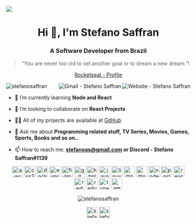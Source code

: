 <img width="auto" src="https://res.cloudinary.com/stefanosaffran/image/upload/v1596557625/ru5sj2goboqrtxl5d8m1.png">

<h1 align="center">Hi 👋, I'm Stefano Saffran</h1>
<h3 align="center">A Software Developer from Brazil</h3>

<blockquote align="center">“You are never too old to set another goal or to dream a new dream.”!</blockquote>

<div align="center">

[Rocketseat - Profile](https://app.rocketseat.com.br/me/stefanosaffran)
</div>

<a href="https://stefanosaffran.com" target="_blank" >
  <img align="right" alt="Website - Stefano Saffran" src="https://img.shields.io/badge/-Website-222?style=flat-square&link=https://stefanosaffran.com">
</a>

<a href="mailto:stefanoas@gmail.com" target="_blank" >
  <img align="right" alt="Gmail - Stefano Saffran" src="https://img.shields.io/badge/-Gmail-c14438?style=flat-square&logo=Gmail&logoColor=white&link=mailto:stefanoas@gmail.com&longCache=true">
</a>

 <img src="https://komarev.com/ghpvc/?username=stefanosaffran" alt="stefanosaffran" /> </p>

- 🌱 I’m currently learning **Node and React**

- 👯 I’m looking to collaborate on **React Projects**

- 👨‍💻 All of my projects are available at [GitHub](https://github.com/StefanoSaffran)

- 💬 Ask me about **Programming related stuff, TV Series, Movies, Games, Sports, Books and so on..**

- 📫 How to reach me: **stefanoas@gmail.com or Discord - Stefano Saffran#1139**

<p align="center"><img src="https://devicons.github.io/devicon/devicon.git/icons/amazonwebservices/amazonwebservices-original-wordmark.svg" alt="aws" width="30" height="30"/> <img src="https://devicons.github.io/devicon/devicon.git/icons/css3/css3-original-wordmark.svg" alt="css3" width="30" height="30"/> <img src="https://devicons.github.io/devicon/devicon.git/icons/docker/docker-original-wordmark.svg" alt="docker" width="30" height="30"/> <img src="https://devicons.github.io/devicon/devicon.git/icons/express/express-original-wordmark.svg" alt="express" width="30" height="30"/> <img src="https://www.vectorlogo.zone/logos/figma/figma-icon.svg" alt="figma" width="30" height="30"/> <img src="https://www.vectorlogo.zone/logos/git-scm/git-scm-icon.svg" alt="git" width="30" height="30"/> <img src="https://devicons.github.io/devicon/devicon.git/icons/html5/html5-original-wordmark.svg" alt="html5" width="30" height="30"/> <img src="https://devicons.github.io/devicon/devicon.git/icons/javascript/javascript-original.svg" alt="javascript" width="30" height="30"/> <img src="https://devicons.github.io/devicon/devicon.git/icons/linux/linux-original.svg" alt="linux" width="30" height="30"/> <img src="https://devicons.github.io/devicon/devicon.git/icons/mongodb/mongodb-original-wordmark.svg" alt="mongodb" width="30" height="30"/> <img src="https://devicons.github.io/devicon/devicon.git/icons/mysql/mysql-original-wordmark.svg" alt="mysql" width="30" height="30"/> <img src="https://devicons.github.io/devicon/devicon.git/icons/nodejs/nodejs-original-wordmark.svg" alt="nodejs" width="30" height="30"/> <img src="https://devicons.github.io/devicon/devicon.git/icons/postgresql/postgresql-original-wordmark.svg" alt="postgresql" width="30" height="30"/> <img src="https://devicons.github.io/devicon/devicon.git/icons/react/react-original-wordmark.svg" alt="react" width="30" height="30"/> <img src="https://devicons.github.io/devicon/devicon.git/icons/redis/redis-original-wordmark.svg" alt="redis" width="30" height="30"/> <img src="https://devicons.github.io/devicon/devicon.git/icons/redux/redux-original.svg" alt="redux" width="30" height="30"/> <img src="https://devicons.github.io/devicon/devicon.git/icons/typescript/typescript-original.svg" alt="typescript" width="30" height="30"/> <img src="https://devicons.github.io/devicon/devicon.git/icons/webpack/webpack-original.svg" alt="webpack" width="30" height="30"/>
</p>

<p align="center">
<img align="center" src="https://github-readme-stats.vercel.app/api?username=stefanosaffran&show_icons=true" alt="stefanosaffran" />
</p>

<p align="center">
<a href="https://twitter.com/stefanosaffran" target="blank"><img align="center" src="https://cdn.jsdelivr.net/npm/simple-icons@3.0.1/icons/twitter.svg" alt="stefanosaffran" height="30" width="30" /></a>
<a href="https://linkedin.com/in/stefanosaffran" target="blank"><img align="center" src="https://cdn.jsdelivr.net/npm/simple-icons@3.0.1/icons/linkedin.svg" alt="stefanosaffran" height="30" width="30" /></a>
</p>

<!--
[![forthebadge](https://forthebadge.com/images/badges/winter-is-coming.svg)](https://forthebadge.com)

<!--
**StefanoSaffran/StefanoSaffran** is a ✨ _special_ ✨ repository because its `README.md` (this file) appears on your GitHub profile.

 <a href="https://app.rocketseat.com.br/me/stefanosaffran" target="_blank" >
    <img alt="Perfil Rocketseat - Stefano Saffran" src="  https://img.shields.io/badge/-StefanoSaffran-%239466FF?style=for-the-badge&logo=data:image/png;base64,iVBORw0KGgoAAAANSUhEUgAAABAAAAAQCAMAAAAoLQ9TAAAALVBMVEVHcExxWsF0XMJzXMJxWcFsUsD///9jRrzY0u6Xh9Gsn9n39fyMecy0qd2bjNJWBT0WAAAABHRSTlMA2Do606wF2QAAAGlJREFUGJVdj1cWwCAIBLEsRU3uf9xobDH8+GZwUYi8i6ucJwrxKE+7D0G9Q4vlYqtmCSjndr4CgCgzlyFgfKfKCVO0LrPKjmiqMxGXkJwNnXskqWG+1oSM+BSwD8f29YLNjvx/OQrn+g99oQSoNmt3PgAAAABJRU5ErkJggg==">
  </a>
